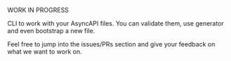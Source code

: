 WORK IN PROGRESS

CLI to work with your AsyncAPI files. You can validate them, use generator and even bootstrap a new file.

Feel free to jump into the issues/PRs section and give your feedback on what we want to work on.
